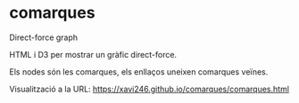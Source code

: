 # comarques
Direct-force graph

HTML i D3 per mostrar un gràfic direct-force.

Els nodes són les comarques, els enllaços uneixen comarques veïnes.

Visualització a la URL: <https://xavi246.github.io/comarques/comarques.html>

